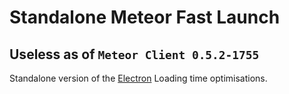 # Standalone Meteor Fast Launch

## Useless as of `Meteor Client 0.5.2-1755`

Standalone version of the [Electron](https://github.com/RacoonDog/Electron) Loading time optimisations.
